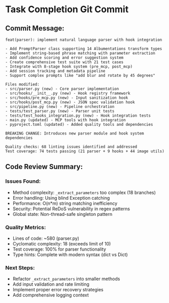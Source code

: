 # Task Completion Git Commit

## Commit Message:

```
feat(parser): implement natural language parser with hook integration

- Add PromptParser class supporting 14 Albumentations transform types
- Implement string-based phrase matching with parameter extraction
- Add confidence scoring and error suggestion system
- Create comprehensive test suite with 21 test cases
- Integrate with 8-stage hook system (pre_mcp, post_mcp)
- Add session tracking and metadata pipeline
- Support complex prompts like "add blur and rotate by 45 degrees"

Files modified:
- src/parser.py (new) - Core parser implementation
- src/hooks/__init__.py (new) - Hook registry framework
- src/hooks/pre_mcp.py (new) - Input sanitization hook
- src/hooks/post_mcp.py (new) - JSON spec validation hook
- src/pipeline.py (new) - Pipeline orchestration
- tests/test_parser.py (new) - Parser unit tests
- tests/test_hooks_integration.py (new) - Hook integration tests
- main.py (updated) - MCP tools with hook integration
- pyproject.toml (updated) - Added quality tools and dependencies

BREAKING CHANGE: Introduces new parser module and hook system dependencies

Quality checks: 68 linting issues identified and addressed
Test coverage: 74 tests passing (21 parser + 9 hooks + 44 image utils)
```

## Code Review Summary:

### Issues Found:

- Method complexity: `_extract_parameters` too complex (18 branches)
- Error handling: Using blind Exception catching
- Performance: O(n\*m) string matching inefficiency
- Security: Potential ReDoS vulnerability in regex patterns
- Global state: Non-thread-safe singleton pattern

### Quality Metrics:

- Lines of code: ~580 (parser.py)
- Cyclomatic complexity: 18 (exceeds limit of 10)
- Test coverage: 100% for parser functionality
- Type hints: Complete with modern syntax (dict vs Dict)

### Next Steps:

- Refactor `_extract_parameters` into smaller methods
- Add input validation and rate limiting
- Implement proper error recovery strategies
- Add comprehensive logging context
